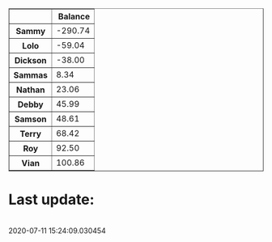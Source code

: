 <table border="1" class="dataframe">
  <thead>
    <tr style="text-align: right;">
      <th></th>
      <th>Balance</th>
    </tr>
  </thead>
  <tbody>
    <tr>
      <th>Sammy</th>
      <td>-290.74</td>
    </tr>
    <tr>
      <th>Lolo</th>
      <td>-59.04</td>
    </tr>
    <tr>
      <th>Dickson</th>
      <td>-38.00</td>
    </tr>
    <tr>
      <th>Sammas</th>
      <td>8.34</td>
    </tr>
    <tr>
      <th>Nathan</th>
      <td>23.06</td>
    </tr>
    <tr>
      <th>Debby</th>
      <td>45.99</td>
    </tr>
    <tr>
      <th>Samson</th>
      <td>48.61</td>
    </tr>
    <tr>
      <th>Terry</th>
      <td>68.42</td>
    </tr>
    <tr>
      <th>Roy</th>
      <td>92.50</td>
    </tr>
    <tr>
      <th>Vian</th>
      <td>100.86</td>
    </tr>
  </tbody>
</table><H1>Last update:</h1><br>2020-07-11 15:24:09.030454